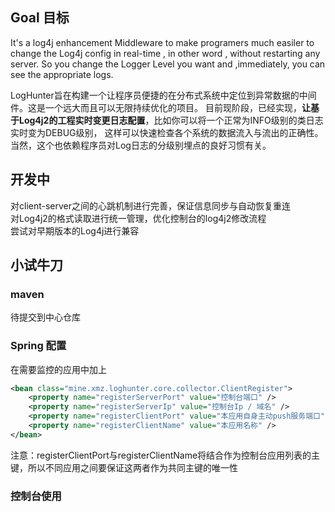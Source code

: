 
## Goal 目标
It's a log4j enhancement Middleware to make programers much easiler to change the Log4j config in real-time , in other word , without restarting any server. So you change the Logger Level you want and ,immediately, you can see the appropriate logs.

LogHunter旨在构建一个让程序员便捷的在分布式系统中定位到异常数据的中间件。这是一个远大而且可以无限持续优化的项目。
目前现阶段，已经实现，**让基于Log4j2的工程实时变更日志配置**，比如你可以将一个正常为INFO级别的类日志实时变为DEBUG级别，
这样可以快速检查各个系统的数据流入与流出的正确性。当然，这个也依赖程序员对Log日志的分级别埋点的良好习惯有关。

## 开发中
对client-server之间的心跳机制进行完善，保证信息同步与自动恢复重连  
对Log4j2的格式读取进行统一管理，优化控制台的log4j2修改流程  
尝试对早期版本的Log4j进行兼容


## 小试牛刀
### maven
待提交到中心仓库

### Spring 配置
在需要监控的应用中加上
```xml
<bean class="mine.xmz.loghunter.core.collector.ClientRegister">
    <property name="registerServerPort" value="控制台端口" />
	<property name="registerServerIp" value="控制台Ip / 域名" />
	<property name="registerClientPort" value="本应用自身主动push服务端口" />
    <property name="registerClientName" value="本应用名称" />
</bean>
```
注意：registerClientPort与registerClientName将结合作为控制台应用列表的主键，所以不同应用之间要保证这两者作为共同主键的唯一性


### 控制台使用
